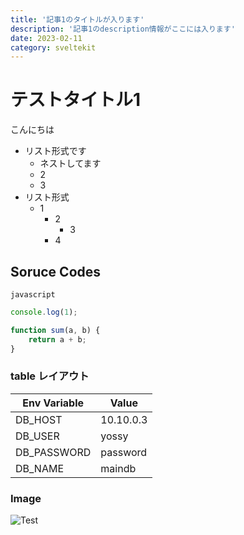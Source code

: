 ```yaml
---
title: '記事1のタイトルが入ります'
description: '記事1のdescription情報がここには入ります'
date: 2023-02-11
category: sveltekit
---
```


# テストタイトル1

こんにちは

- リスト形式です
  - ネストしてます
  - 2
  - 3
- リスト形式
  - 1
    - 2
      - 3
    - 4

## Soruce Codes

`javascript`

```javascript
console.log(1);

function sum(a, b) {
	return a + b;
}
```

### table レイアウト

| Env Variable | Value     |
| ------------ | --------- |
| DB_HOST      | 10.10.0.3 |
| DB_USER      | yossy     |
| DB_PASSWORD  | password  |
| DB_NAME      | maindb    |

### Image

![Test](/images/test.png)

